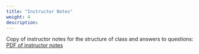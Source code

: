 ```yaml
---
title: "Instructor Notes"
weight: 4
description:
---
```

Copy of instructor notes for the structure of class and answers to questions:
[PDF of instructor notes](/docs/phenology/Phenology.pdf)
